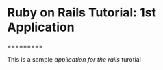 # Ruby on Rails Tutorial: 1st Application
=========

This is a sample *application for the rails* turotial 